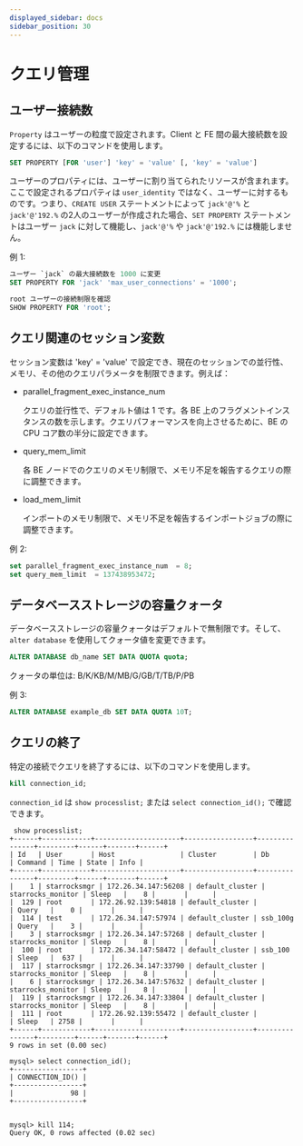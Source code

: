 ```yaml
---
displayed_sidebar: docs
sidebar_position: 30
---
```


# クエリ管理

## ユーザー接続数

`Property` はユーザーの粒度で設定されます。Client と FE 間の最大接続数を設定するには、以下のコマンドを使用します。

```sql
SET PROPERTY [FOR 'user'] 'key' = 'value' [, 'key' = 'value']
```

ユーザーのプロパティには、ユーザーに割り当てられたリソースが含まれます。ここで設定されるプロパティは `user_identity` ではなく、ユーザーに対するものです。つまり、`CREATE USER` ステートメントによって `jack'@'%` と `jack'@'192.%` の2人のユーザーが作成された場合、`SET PROPERTY` ステートメントはユーザー `jack` に対して機能し、`jack'@'%` や `jack'@'192.%` には機能しません。

例 1:

```sql
ユーザー `jack` の最大接続数を 1000 に変更
SET PROPERTY FOR 'jack' 'max_user_connections' = '1000';

root ユーザーの接続制限を確認
SHOW PROPERTY FOR 'root'; 
```

## クエリ関連のセッション変数

セッション変数は 'key' = 'value' で設定でき、現在のセッションでの並行性、メモリ、その他のクエリパラメータを制限できます。例えば：

- parallel_fragment_exec_instance_num

  クエリの並行性で、デフォルト値は 1 です。各 BE 上のフラグメントインスタンスの数を示します。クエリパフォーマンスを向上させるために、BE の CPU コア数の半分に設定できます。

- query_mem_limit

  各 BE ノードでのクエリのメモリ制限で、メモリ不足を報告するクエリの際に調整できます。

- load_mem_limit

  インポートのメモリ制限で、メモリ不足を報告するインポートジョブの際に調整できます。

例 2:

```sql
set parallel_fragment_exec_instance_num  = 8; 
set query_mem_limit  = 137438953472;
```

## データベースストレージの容量クォータ

データベースストレージの容量クォータはデフォルトで無制限です。そして、`alter database` を使用してクォータ値を変更できます。

```sql
ALTER DATABASE db_name SET DATA QUOTA quota;
```

クォータの単位は: B/K/KB/M/MB/G/GB/T/TB/P/PB

例 3:

```sql
ALTER DATABASE example_db SET DATA QUOTA 10T;
```

## クエリの終了

特定の接続でクエリを終了するには、以下のコマンドを使用します。

```sql
kill connection_id;
```

`connection_id` は `show processlist;` または `select connection_id();` で確認できます。

```plain text
 show processlist;
+------+------------+---------------------+-----------------+---------------+---------+------+-------+------+
| Id   | User       | Host                | Cluster         | Db            | Command | Time | State | Info |
+------+------------+---------------------+-----------------+---------------+---------+------+-------+------+
|    1 | starrocksmgr | 172.26.34.147:56208 | default_cluster | starrocks_monitor | Sleep   |    8 |       |      |
|  129 | root       | 172.26.92.139:54818 | default_cluster |               | Query   |    0 |       |      |
|  114 | test       | 172.26.34.147:57974 | default_cluster | ssb_100g      | Query   |    3 |       |      |
|    3 | starrocksmgr | 172.26.34.147:57268 | default_cluster | starrocks_monitor | Sleep   |    8 |       |      |
|  100 | root       | 172.26.34.147:58472 | default_cluster | ssb_100       | Sleep   |  637 |       |      |
|  117 | starrocksmgr | 172.26.34.147:33790 | default_cluster | starrocks_monitor | Sleep   |    8 |       |      |
|    6 | starrocksmgr | 172.26.34.147:57632 | default_cluster | starrocks_monitor | Sleep   |    8 |       |      |
|  119 | starrocksmgr | 172.26.34.147:33804 | default_cluster | starrocks_monitor | Sleep   |    8 |       |      |
|  111 | root       | 172.26.92.139:55472 | default_cluster |               | Sleep   | 2758 |       |      |
+------+------------+---------------------+-----------------+---------------+---------+------+-------+------+
9 rows in set (0.00 sec)

mysql> select connection_id();
+-----------------+
| CONNECTION_ID() |
+-----------------+
|              98 |
+-----------------+


mysql> kill 114;
Query OK, 0 rows affected (0.02 sec)

```